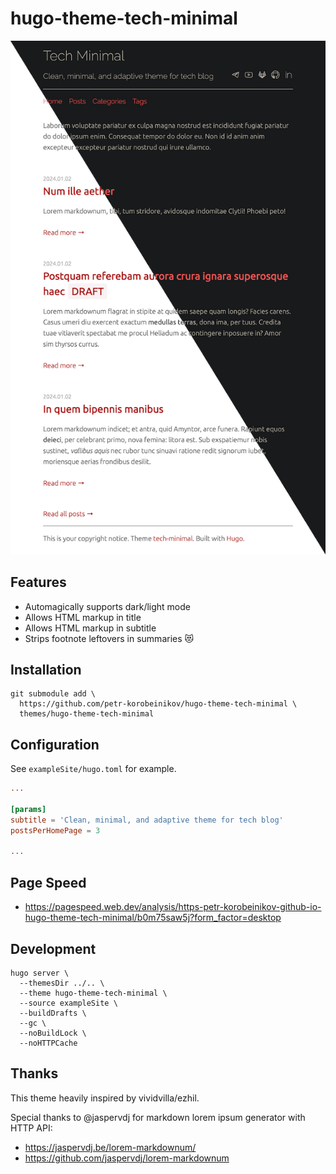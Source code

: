 # hugo-theme-tech-minimal

![Home page dark/light screenshot](.readme/preview_light_dark.png)

## Features

- Automagically supports dark/light mode
- Allows HTML markup in title
- Allows HTML markup in subtitle
- Strips footnote leftovers in summaries :heart_eyes_cat:

## Installation

```shell
git submodule add \
  https://github.com/petr-korobeinikov/hugo-theme-tech-minimal \
  themes/hugo-theme-tech-minimal
```

## Configuration

See `exampleSite/hugo.toml` for example.

```toml
...

[params]
subtitle = 'Clean, minimal, and adaptive theme for tech blog'
postsPerHomePage = 3

...
```

## Page Speed

- https://pagespeed.web.dev/analysis/https-petr-korobeinikov-github-io-hugo-theme-tech-minimal/b0m75saw5j?form_factor=desktop

## Development

```shell
hugo server \
  --themesDir ../.. \
  --theme hugo-theme-tech-minimal \
  --source exampleSite \
  --buildDrafts \
  --gc \
  --noBuildLock \
  --noHTTPCache
```

## Thanks

This theme heavily inspired by vividvilla/ezhil.

Special thanks to @jaspervdj for markdown lorem ipsum generator with HTTP API:

- https://jaspervdj.be/lorem-markdownum/
- https://github.com/jaspervdj/lorem-markdownum
